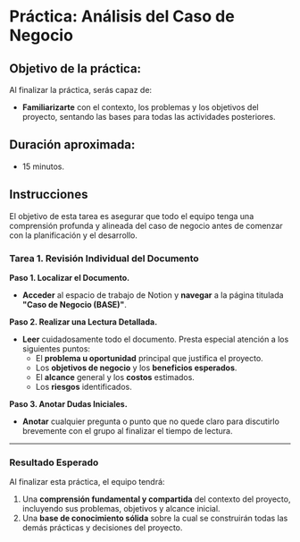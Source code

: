 # Práctica: Análisis del Caso de Negocio

## Objetivo de la práctica:
Al finalizar la práctica, serás capaz de:
- **Familiarizarte** con el contexto, los problemas y los objetivos del proyecto, sentando las bases para todas las actividades posteriores.

## Duración aproximada:
- 15 minutos.

## Instrucciones

El objetivo de esta tarea es asegurar que todo el equipo tenga una comprensión profunda y alineada del caso de negocio antes de comenzar con la planificación y el desarrollo.

### Tarea 1. Revisión Individual del Documento

**Paso 1. Localizar el Documento.**
- **Acceder** al espacio de trabajo de Notion y **navegar** a la página titulada **"Caso de Negocio (BASE)"**.

**Paso 2. Realizar una Lectura Detallada.**
- **Leer** cuidadosamente todo el documento. Presta especial atención a los siguientes puntos:
    - El **problema u oportunidad** principal que justifica el proyecto.
    - Los **objetivos de negocio** y los **beneficios esperados**.
    - El **alcance** general y los **costos** estimados.
    - Los **riesgos** identificados.

**Paso 3. Anotar Dudas Iniciales.**
- **Anotar** cualquier pregunta o punto que no quede claro para discutirlo brevemente con el grupo al finalizar el tiempo de lectura.

---

### Resultado Esperado
Al finalizar esta práctica, el equipo tendrá:
1.  Una **comprensión fundamental y compartida** del contexto del proyecto, incluyendo sus problemas, objetivos y alcance inicial.
2.  Una **base de conocimiento sólida** sobre la cual se construirán todas las demás prácticas y decisiones del proyecto.
